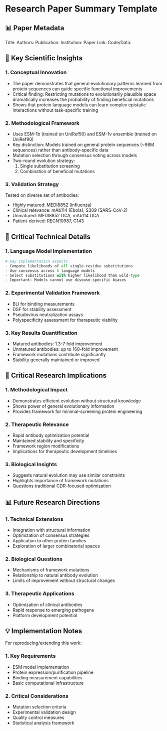 # Research Paper Summary Template

## 📊 Paper Metadata
Title: 
Authors: 
Publication: 
Institution: 
Paper Link: 
Code/Data: 

## 🔄 Key Scientific Insights

### 1. Conceptual Innovation
- The paper demonstrates that general evolutionary patterns learned from protein sequences can guide specific functional improvements
- Critical finding: Restricting mutations to evolutionarily plausible space dramatically increases the probability of finding beneficial mutations
- Shows that protein language models can learn complex epistatic interactions without task-specific training

### 2. Methodological Framework
- Uses ESM-1b (trained on UniRef50) and ESM-1v ensemble (trained on UniRef90)
- Key distinction: Models trained on general protein sequences (~98M sequences) rather than antibody-specific data
- Mutation selection through consensus voting across models
- Two-round evolution strategy:
  1. Single substitution screening
  2. Combination of beneficial mutations

### 3. Validation Strategy
Tested on diverse set of antibodies:
- Highly matured: MEDI8852 (influenza)
- Clinical relevance: mAb114 (Ebola), S309 (SARS-CoV-2)
- Unmatured: MEDI8852 UCA, mAb114 UCA
- Patient-derived: REGN10987, C143

## 🔬 Critical Technical Details

### 1. Language Model Implementation
```python
# Key implementation aspects
- Compute likelihoods of all single-residue substitutions
- Use consensus across 6 language models
- Select substitutions with higher likelihood than wild-type
- Important: Models cannot use disease-specific biases
```

### 2. Experimental Validation Framework
- BLI for binding measurements
- DSF for stability assessment 
- Pseudovirus neutralization assays
- Polyspecificity assessment for therapeutic viability

### 3. Key Results Quantification
- Matured antibodies: 1.3-7 fold improvement
- Unmatured antibodies: up to 160-fold improvement
- Framework mutations contribute significantly
- Stability generally maintained or improved

## 💭 Critical Research Implications

### 1. Methodological Impact
- Demonstrates efficient evolution without structural knowledge
- Shows power of general evolutionary information
- Provides framework for minimal-screening protein engineering

### 2. Therapeutic Relevance
- Rapid antibody optimization potential
- Maintained stability and specificity
- Framework region modifications
- Implications for therapeutic development timelines

### 3. Biological Insights
- Suggests natural evolution may use similar constraints
- Highlights importance of framework mutations
- Questions traditional CDR-focused optimization

## 📊 Future Research Directions

### 1. Technical Extensions
- Integration with structural information
- Optimization of consensus strategies
- Application to other protein families
- Exploration of larger combinatorial spaces

### 2. Biological Questions
- Mechanisms of framework mutations
- Relationship to natural antibody evolution
- Limits of improvement without structural changes

### 3. Therapeutic Applications
- Optimization of clinical antibodies
- Rapid response to emerging pathogens
- Platform development potential

## 💡 Implementation Notes
For reproducing/extending this work:

### 1. Key Requirements
- ESM model implementation
- Protein expression/purification pipeline
- Binding measurement capabilities
- Basic computational infrastructure

### 2. Critical Considerations
- Mutation selection criteria
- Experimental validation design
- Quality control measures
- Statistical analysis framework

